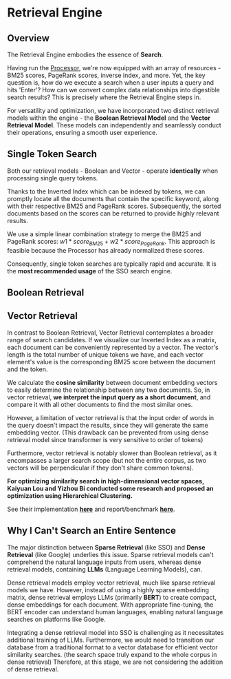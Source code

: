 # Retrieval Engine

## Overview

The Retrieval Engine embodies the essence of **Search**.

Having run the [Processor](https://chat.openai.com/c/Processor.html), we're now equipped with an array of resources - BM25 scores, PageRank scores, inverse index, and more. Yet, the key question is, how do we execute a search when a user inputs a query and hits 'Enter'? How can we convert complex data relationships into digestible search results? This is precisely where the Retrieval Engine steps in.

For versatility and optimization, we have incorporated two distinct retrieval models within the engine - the **Boolean Retrieval Model** and the **Vector Retrieval Model**. These models can independently and seamlessly conduct their operations, ensuring a smooth user experience.

## Single Token Search

Both our retrieval models - Boolean and Vector - operate **identically** when processing single query tokens.

Thanks to the Inverted Index which can be indexed by tokens, we can promptly locate all the documents that contain the specific keyword, along with their respective BM25 and PageRank scores. Subsequently, the sorted documents based on the scores can be returned to provide highly relevant results.

We use a simple linear combination strategy to merge the BM25 and PageRank scores: $w1*score_{BM25} + w2*score_{PageRank}$. This approach is feasible because the Processor has already normalized these scores.

Consequently, single token searches are typically rapid and accurate. It is the **most recommended usage** of the SSO search engine.

## Boolean Retrieval

## Vector Retrieval

In contrast to Boolean Retrieval, Vector Retrieval contemplates a broader range of search candidates. If we visualize our Inverted Index as a matrix, each document can be conveniently represented by a vector. The vector's length is the total number of unique tokens we have, and each vector element's value is the corresponding BM25 score between the document and the token.

We calculate the **cosine similarity** between document embedding vectors to easily determine the relationship between any two documents. So, in vector retrieval, **we interpret the input query as a short document**, and compare it with all other documents to find the most similar ones.

However, a limitation of vector retrieval is that the input order of words in the query doesn't impact the results, since they will generate the same embedding vector. (This drawback can be prevented from using dense retrieval model since transformer is very sensitive to order of tokens)

Furthermore, vector retrieval is notably slower than Boolean retrieval, as it encompasses a larger search scope (but not the entire corpus, as two vectors will be perpendicular if they don't share common tokens).

**For optimizing similarity search in high-dimensional vector spaces, Kaiyuan Lou and Yizhou Bi conducted some research and proposed an optimization using Hierarchical Clustering.** 

See their implementation **[here](https://github.com/loeeeee/DensePassageRetrieval)** and report/benchmark **[here](./EDRFHC.html)**.

## Why I Can't Search an Entire Sentence

The major distinction between **Sparse Retrieval** (like SSO) and **Dense Retrieval** (like Google) underlies this issue. Sparse retrieval models can't comprehend the natural language inputs from users, whereas dense retrieval models, containing **LLMs** (Language Learning Models), can.

Dense retrieval models employ vector retrieval, much like sparse retrieval models we have. However, instead of using a highly sparse embedding matrix, dense retrieval employs LLMs (primarily **BERT**) to create compact, dense embeddings for each document. With appropriate fine-tuning, the BERT encoder can understand human languages, enabling natural language searches on platforms like Google.

Integrating a dense retrieval model into SSO is challenging as it necessitates additional training of LLMs. Furthermore, we would need to transition our database from a traditional format to a vector database for efficient vector similarity searches. (the search space truly expand to the whole corpus in dense retrieval) Therefore, at this stage, we are not considering the addition of dense retrieval.